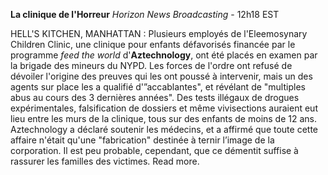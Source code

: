 ﻿**La clinique de l'Horreur**
*Horizon News Broadcasting* - 12h18 EST

HELL'S KITCHEN, MANHATTAN : Plusieurs employés de l'Eleemosynary Children Clinic, une clinique pour enfants défavorisés financée par le programme *feed the world* d'**Aztechnology**, ont été placés en examen par la brigade des mineurs du NYPD. Les forces de l'ordre ont refusé de dévoiler l'origine des preuves qui les ont poussé à intervenir, mais un des agents sur place les a qualifié d'”accablantes", et révélant de "multiples abus au cours des 3 dernières années". Des tests illégaux de drogues expérimentales, falsification de dossiers et même vivisections auraient eut lieu entre les murs de la clinique, tous sur des enfants de moins de 12 ans.
Aztechnology a déclaré soutenir les médecins, et a affirmé que toute cette affaire n'était qu'une "fabrication" destinée à ternir l’image de la corporation. Il est peu probable, cependant, que ce démentit suffise à rassurer les familles des victimes. Read more.